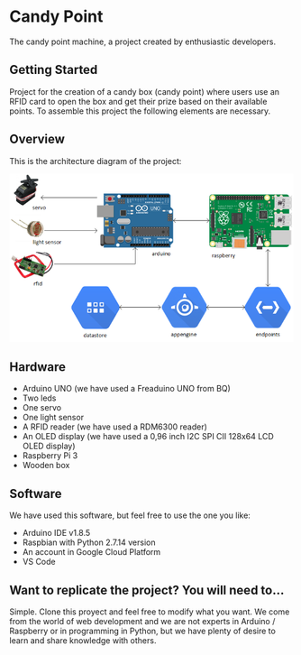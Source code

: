 # Candy Point

The candy point machine, a project created by enthusiastic developers.

## Getting Started

Project for the creation of a candy box (candy point) where users use an RFID card to open the box and get their prize based on their available points.
To assemble this project the following elements are necessary.

## Overview

This is the architecture diagram of the project:

![Candy Point Architecture](architecture.png)

## Hardware

- Arduino UNO (we have used a Freaduino UNO from BQ)
- Two leds
- One servo
- One light sensor
- A RFID reader (we have used a RDM6300 reader)
- An OLED display (we have used a 0,96 inch I2C SPI CII 128x64 LCD OLED display)
- Raspberry Pi 3
- Wooden box

## Software

We have used this software, but feel free to use the one you like:
- Arduino IDE v1.8.5
- Raspbian with Python 2.7.14 version 
- An account in Google Cloud Platform
- VS Code

## Want to replicate the project? You will need to...

Simple. Clone this proyect and feel free to modify what you want.
We come from the world of web development and we are not experts in Arduino / Raspberry or in programming in Python, but we have plenty of desire to learn and share knowledge with others.